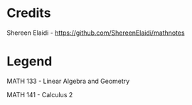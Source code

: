 # Credits

Shereen Elaidi - https://github.com/ShereenElaidi/mathnotes

# Legend

MATH 133 - Linear Algebra and Geometry

MATH 141 - Calculus 2
